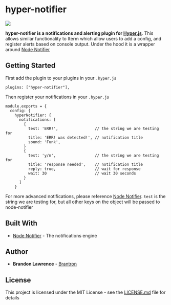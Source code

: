 # hyper-notifier
![](https://cl.ly/3191dc78d5b7/Screen%252520Recording%2525202019-10-02%252520at%25252012.43%252520AM.gif)

**hyper-notifier is a notifications and alerting plugin for [Hyper.js](https://hyper.is/)**. This allows similar functionality to Iterm which allow users to add a config, and register alerts based on console output. Under the hood it is a wrapper around [Node Notifier](https://github.com/mikaelbr/node-notifier)

## Getting Started

First add the plugin to your plugins in your `.hyper.js`

```
plugins: ["hyper-notifier"],
```
Then register your notifications in your `.hyper.js`

```
module.exports = {
  config: {
    hyperNotifier: {
      notifications: [
        {
          test: 'ERR!',                // the string we are testing for
          title: 'ERR! was detected!', // notification title
          sound: 'Funk',
        }
        {
          test: 'y/n',                 // the string we are testing for
          title: 'response needed',    // notification title
          reply: true,                 // wait for response
          wait: 30                     // wait 30 seconds
        }
      ]
    }
```

For more advanced notifications, please reference [Node Notifier](https://github.com/mikaelbr/node-notifier). `test` is the string we are testing for, but all other keys on the object will be passed to node-notifier

## Built With

* [Node Notifier](https://github.com/mikaelbr/node-notifier) - The notifications engine

## Author

* **Brandon Lawrence** - [Brantron](https://github.com/Brantron)

<!-- See also the list of [contributors](https://github.com/your/project/contributors) who participated in this project. -->

## License

This project is licensed under the MIT License - see the [LICENSE.md](LICENSE.md) file for details
